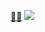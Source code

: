 <a href="https://www.abc.net.au/triplej/news/watch-anime-movies-best-classics/103215494">😶‍🌫️</a>
<img src="https://i.redd.it/WutheringWaves/1iyl6cm/#lightbox">
